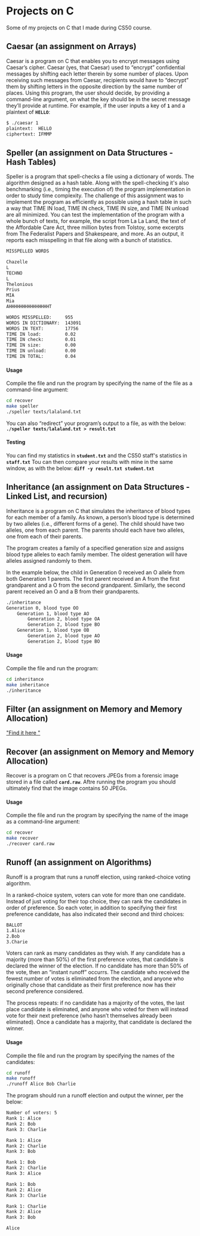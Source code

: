 # Projects on C
Some of my projects on C that I made during CS50 course.

## Caesar (an assignment on Arrays)
Caesar is a program on C that enables you to encrypt messages using Caesar’s cipher. 
Caesar (yes, that Caesar) used to “encrypt” confidential messages by shifting each letter therein by some number of places. Upon receiving such messages from Caesar, recipients would have to “decrypt” them by shifting letters in the opposite direction by the same number of places.
Using this program, the user should decide, by providing a command-line argument, on what the key should be in the secret message they’ll provide at runtime.
For example, if the user inputs a key of **`1`** and a plaintext of **`HELLO`**:
```bash
$ ./caesar 1
plaintext:  HELLO
ciphertext: IFMMP
```

## Speller (an assignment on Data Structures - Hash Tables)
Speller is a program that spell-checks a file using a dictionary of words. The algorithm designed as a hash table. Along with the spell-checking it's also benchmarking (i.e., timing the execution of) the program implementation in order to study time complexity.
The challenge of this assignment was to implement the program as efficiently as possible using a hash table in such a way that TIME IN load, TIME IN check, TIME IN size, and TIME IN unload are all minimized. 
You can test the implementation of the program with a whole bunch of texts, for example, the script from La La Land, the text of the Affordable Care Act, three million bytes from Tolstoy, some excerpts from The Federalist Papers and Shakespeare, and more.
As an output, it reports each misspelling in that file along with a bunch of statistics.

```bash
MISSPELLED WORDS

Chazelle
L
TECHNO
L
Thelonious
Prius
MIA
Mia
AHHHHHHHHHHHHHHHT

WORDS MISSPELLED:     955
WORDS IN DICTIONARY:  143091
WORDS IN TEXT:        17756
TIME IN load:         0.02
TIME IN check:        0.01
TIME IN size:         0.00
TIME IN unload:       0.00
TIME IN TOTAL:        0.04
```
#### Usage
Compile the file and run the program by specifying the name of the file as a command-line argument:
```bash
cd recover
make speller
./speller texts/lalaland.txt
```
You can also “redirect” your program’s output to a file, as with the below:
**`./speller texts/lalaland.txt > result.txt`**

#### Testing
You can find my statistics in **`student.txt`** and the CS50 staff's statistics in **`staff.txt`**
Tou can then compare your results with mine in the same window, as with the below:
**`diff -y result.txt student.txt`**


## Inheritance (an assignment on Data Structures - Linked List, and recursion)
Inheritance is a program on C that simulates the inheritance of blood types for each member of a family.
As known, a person’s blood type is determined by two alleles (i.e., different forms of a gene). The child should have two alleles, one from each parent. The parents should each have two alleles, one from each of their parents.

The program creates a family of a specified generation size and assigns blood type alleles to each family member. The oldest generation will have alleles assigned randomly to them.

In the example below, the child in Generation 0 received an O allele from both Generation 1 parents. The first parent received an A from the first grandparent and a O from the second grandparent. Similarly, the second parent received an O and a B from their grandparents.
```bash
./inheritance
Generation 0, blood type OO
    Generation 1, blood type AO
        Generation 2, blood type OA
        Generation 2, blood type BO
    Generation 1, blood type OB
        Generation 2, blood type AO
        Generation 2, blood type BO
```
#### Usage
Compile the file and run the program:
```bash
cd inheritance
make inheritance
./inheritance
```


## Filter (an assignment on Memory and Memory Allocation)
["Find it here "](https://github.com/nikaffa/Projects-on-C/tree/master/filter)


## Recover (an assignment on Memory and Memory Allocation)
Recover is a program on C that recovers JPEGs from a forensic image stored in a file called  **`card.raw`**.
Aftre running the program you should ultimately find that the image contains 50 JPEGs.

#### Usage
Compile the file and run the program by specifying the name of the image as a command-line argument:
```bash
cd recover
make recover
./recover card.raw
```

## Runoff (an assignment on Algorithms)
Runoff is a program that runs a runoff election, using ranked-choice voting algorithm.

In a ranked-choice system, voters can vote for more than one candidate. Instead of just voting for their top choice, they can rank the candidates in order of preference.
So each voter, in addition to specifying their first preference candidate, has also indicated their second and third choices:
```bash
BALLOT
1.Alice
2.Bob
3.Charie
```
Voters can rank as many candidates as they wish. If any candidate has a majority (more than 50%) of the first preference votes, that candidate is declared the winner of the election. If no candidate has more than 50% of the vote, then an “instant runoff” occurrs. The candidate who received the fewest number of votes is eliminated from the election, and anyone who originally chose that candidate as their first preference now has their second preference considered.

The process repeats: if no candidate has a majority of the votes, the last place candidate is eliminated, and anyone who voted for them will instead vote for their next preference (who hasn’t themselves already been eliminated). Once a candidate has a majority, that candidate is declared the winner.

#### Usage
Compile the file and run the program by specifying the names of the candidates:
```bash
cd runoff
make runoff
./runoff Alice Bob Charlie
```
The program should run a runoff election and output the winner, per the below:
```bash
Number of voters: 5
Rank 1: Alice
Rank 2: Bob
Rank 3: Charlie

Rank 1: Alice
Rank 2: Charlie
Rank 3: Bob

Rank 1: Bob
Rank 2: Charlie
Rank 3: Alice

Rank 1: Bob
Rank 2: Alice
Rank 3: Charlie

Rank 1: Charlie
Rank 2: Alice
Rank 3: Bob

Alice
```
